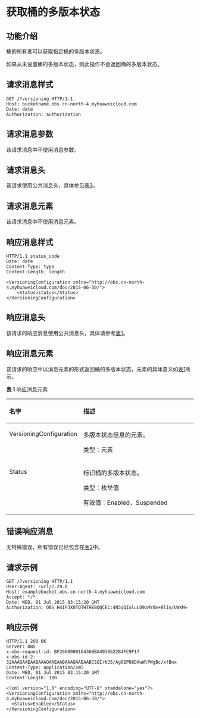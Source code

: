# 获取桶的多版本状态<a name="obs_04_0038"></a>

## 功能介绍<a name="section5584184924715"></a>

桶的所有者可以获取指定桶的多版本状态。

如果从未设置桶的多版本状态，则此操作不会返回桶的多版本状态。

## 请求消息样式<a name="section10666408"></a>

```
GET /?versioning HTTP/1.1 
Host: bucketname.obs.cn-north-4.myhuaweicloud.com 
Date: date
Authorization: authorization
```

## 请求消息参数<a name="section28888809"></a>

该请求消息中不使用消息参数。

## 请求消息头<a name="section58672692"></a>

该请求使用公共消息头，具体参见[表3](构造请求.md#table25197309)。

## 请求消息元素<a name="section58292187"></a>

该请求消息中不使用消息元素。

## 响应消息样式<a name="section54867637"></a>

```
HTTP/1.1 status_code
Date: date
Content-Type: type
Content-Length: length

<VersioningConfiguration xmlns="http://obs.cn-north-4.myhuaweicloud.com/doc/2015-06-30/"> 
    <Status>status</Status> 
</VersioningConfiguration>
```

## 响应消息头<a name="section24046693"></a>

该请求的响应消息使用公共消息头，具体请参考[表1](返回结果.md#d0e686)。

## 响应消息元素<a name="section15093651"></a>

该请求的响应中以消息元素的形式返回桶的多版本状态，元素的具体意义如[表1](#table29764434204455)所示。

**表 1**  响应消息元素

<a name="table29764434204455"></a>
<table><thead align="left"><tr id="row31333717"><th class="cellrowborder" valign="top" width="32.45%" id="mcps1.2.3.1.1"><p id="p55003148"><a name="p55003148"></a><a name="p55003148"></a>名字</p>
</th>
<th class="cellrowborder" valign="top" width="67.55%" id="mcps1.2.3.1.2"><p id="p26069995"><a name="p26069995"></a><a name="p26069995"></a>描述</p>
</th>
</tr>
</thead>
<tbody><tr id="row51856964"><td class="cellrowborder" valign="top" width="32.45%" headers="mcps1.2.3.1.1 "><p id="p39664525"><a name="p39664525"></a><a name="p39664525"></a>VersioningConfiguration</p>
</td>
<td class="cellrowborder" valign="top" width="67.55%" headers="mcps1.2.3.1.2 "><p id="p58709918"><a name="p58709918"></a><a name="p58709918"></a>多版本状态信息的元素。</p>
<p id="p58627217"><a name="p58627217"></a><a name="p58627217"></a>类型：元素</p>
</td>
</tr>
<tr id="row58004282"><td class="cellrowborder" valign="top" width="32.45%" headers="mcps1.2.3.1.1 "><p id="p726421"><a name="p726421"></a><a name="p726421"></a>Status</p>
</td>
<td class="cellrowborder" valign="top" width="67.55%" headers="mcps1.2.3.1.2 "><p id="p58840153"><a name="p58840153"></a><a name="p58840153"></a>标识桶的多版本状态。</p>
<p id="p59799329"><a name="p59799329"></a><a name="p59799329"></a>类型：枚举值</p>
<p id="p1323052"><a name="p1323052"></a><a name="p1323052"></a>有效值：Enabled，Suspended</p>
</td>
</tr>
</tbody>
</table>

## 错误响应消息<a name="section1625136"></a>

无特殊错误，所有错误已经包含在[表2](错误码.md#d0e843)中。

## 请求示例<a name="section14482163815396"></a>

```
GET /?versioning HTTP/1.1
User-Agent: curl/7.29.0
Host: examplebucket.obs.cn-north-4.myhuaweicloud.com
Accept: */*
Date: WED, 01 Jul 2015 03:15:20 GMT
Authorization: OBS H4IPJX0TQTHTHEBQQCEC:4N5qQIoluLO9xMY0m+8lIn/UWXM=
```

## 响应示例<a name="section76081155815"></a>

```
HTTP/1.1 200 OK
Server: OBS
x-obs-request-id: BF260000016436BBA4930622B4FC9F17
x-obs-id-2: 32AAAQAAEAABAAAQAAEAABAAAQAAEAABCSQIrNJ5/Ag6EPN8DAwWlPWgBc/xfBnx
Content-Type: application/xml
Date: WED, 01 Jul 2015 03:15:20 GMT
Content-Length: 180

<?xml version="1.0" encoding="UTF-8" standalone="yes"?>
<VersioningConfiguration xmlns="http://obs.cn-north-4.myhuaweicloud.com/doc/2015-06-30/">
  <Status>Enabled</Status>
</VersioningConfiguration>
```


